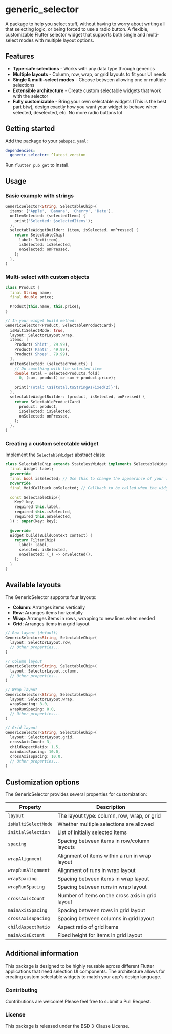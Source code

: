 # generic_selector

A package to help you select stuff, without having to worry about writing all that selecting logic, or being forced to use a radio button. A flexible, customizable Flutter selector widget that supports both single and multi-select modes with multiple layout options.

## Features

* **Type-safe selections** - Works with any data type through generics
* **Multiple layouts** - Column, row, wrap, or grid layouts to fit your UI needs
* **Single & multi-select modes** - Choose between allowing one or multiple selections
* **Extensible architecture** - Create custom selectable widgets that work with the selector
* **Fully customizable** - Bring your own selectable widgets (This is the best part btw), design exactly how you want your widget to behave when selected, deselected, etc. No more radio buttons lol

## Getting started

Add the package to your `pubspec.yaml`:

```yaml
dependencies:
  generic_selector: ^latest_version
```

Run `flutter pub get` to install.

## Usage

### Basic example with strings

```dart
GenericSelector<String, SelectableChip>(
  items: ['Apple', 'Banana', 'Cherry', 'Date'],
  onItemSelected: (selectedItems) {
    print('Selected: $selectedItems');
  },
  selectableWidgetBuilder: (item, isSelected, onPressed) {
    return SelectableChip(
      label: Text(item),
      isSelected: isSelected,
      onSelected: onPressed,
    );
  },
)
```

### Multi-select with custom objects

```dart
class Product {
  final String name;
  final double price;
  
  Product(this.name, this.price);
}

// In your widget build method:
GenericSelector<Product, SelectableProductCard>(
  isMultiSelectMode: true,
  layout: SelectorLayout.wrap, 
  items: [
    Product('Shirt', 29.99),
    Product('Pants', 49.99),
    Product('Shoes', 79.99),
  ],
  onItemSelected: (selectedProducts) {
    // Do something with the selected item
    double total = selectedProducts.fold(
      0, (sum, product) => sum + product.price);

    print('Total: \$${total.toStringAsFixed(2)}');
  },
  selectableWidgetBuilder: (product, isSelected, onPressed) {
    return SelectableProductCard(
      product: product,
      isSelected: isSelected,
      onSelected: onPressed,
    );
  },
)
```

### Creating a custom selectable widget

Implement the `SelectableWidget` abstract class:

```dart
class SelectableChip extends StatelessWidget implements SelectableWidget {
  final Widget label;
  @override
  final bool isSelected; // Use this to change the appearance of your widget when selected
  @override
  final VoidCallback onSelected; // Callback to be called when the widget is selected, this will be handled by the Generic Selector

  const SelectableChip({
    Key? key,
    required this.label,
    required this.isSelected,
    required this.onSelected,
  }) : super(key: key);

  @override
  Widget build(BuildContext context) {
    return FilterChip(
      label: label,
      selected: isSelected,
      onSelected: (_) => onSelected(),
    );
  }
}
```

## Available layouts

The GenericSelector supports four layouts:

- **Column**: Arranges items vertically
- **Row**: Arranges items horizontally
- **Wrap**: Arranges items in rows, wrapping to new lines when needed
- **Grid**: Arranges items in a grid layout

```dart
// Row layout (default)
GenericSelector<String, SelectableChip>(
  layout: SelectorLayout.row,
  // Other properties...
)

// Column layout
GenericSelector<String, SelectableChip>(
  layout: SelectorLayout.column,
  // Other properties...
)

// Wrap layout
GenericSelector<String, SelectableChip>(
  layout: SelectorLayout.wrap,
  wrapSpacing: 8.0,
  wrapRunSpacing: 8.0,
  // Other properties...
)

// Grid layout
GenericSelector<String, SelectableChip>(
  layout: SelectorLayout.grid,
  crossAxisCount: 3,
  childAspectRatio: 1.5,
  mainAxisSpacing: 10.0,
  crossAxisSpacing: 10.0,
  // Other properties...
)
```

## Customization options

The GenericSelector provides several properties for customization:

| Property | Description |
|----------|-------------|
| `layout` | The layout type: column, row, wrap, or grid |
| `isMultiSelectMode` | Whether multiple selections are allowed |
| `initialSelection` | List of initially selected items |
| `spacing` | Spacing between items in row/column layouts |
| `wrapAlignment` | Alignment of items within a run in wrap layout |
| `wrapRunAlignment` | Alignment of runs in wrap layout |
| `wrapSpacing` | Spacing between items in wrap layout |
| `wrapRunSpacing` | Spacing between runs in wrap layout |
| `crossAxisCount` | Number of items on the cross axis in grid layout |
| `mainAxisSpacing` | Spacing between rows in grid layout |
| `crossAxisSpacing` | Spacing between columns in grid layout |
| `childAspectRatio` | Aspect ratio of grid items |
| `mainAxisExtent` | Fixed height for items in grid layout |


## Additional information

This package is designed to be highly reusable across different Flutter applications that need selection UI components. The architecture allows for creating custom selectable widgets to match your app's design language.

### Contributing

Contributions are welcome! Please feel free to submit a Pull Request.

### License

This package is released under the BSD 3-Clause License.
